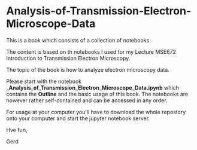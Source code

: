 # Analysis-of-Transmission-Electron-Microscope-Data

This is a book which consists of a collection of notebooks.

The content is based on th notebooks I used for my Lecture MSE672 Introduction to Transmission Electron Microscopy.

The topic of the book is how to analyze electron microscopy data.

Please start with the notebook **_Analysis_of_Transmission_Electron_Microscope_Data.ipynb** which contains the **Outline** and the basic usage of this
 book. The notebooks are however rather self-contained and can be accessed in any order.
 
For usage at your computer you'll have to download the whole repostory onto your computer and start the jupyter notebook server.

Hve fun,

Gerd
